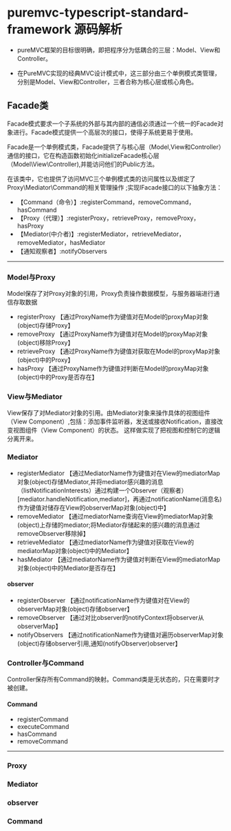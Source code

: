 # puremvc-typescript-standard-framework 源码解析


* pureMVC框架的目标很明确，即把程序分为低耦合的三层：Model、View和Controller。

* 在PureMVC实现的经典MVC设计模式中，这三部分由三个单例模式类管理，分别是Model、View和Controller，三者合称为核心层或核心角色。


## Facade类

  Facade模式要求一个子系统的外部与其内部的通信必须通过一个统一的Facade对象进行。Facade模式提供一个高层次的接口，使得子系统更易于使用。  

  Facade是一个单例模式类，Facade提供了与核心层（Model,View和Controller）通信的接口，它在构造函数初始化initializeFacade核心层（Model\View\Controller),并能访问他们的Public方法。

  在该类中，它也提供了访问MVC三个单例模式类的访问属性以及绑定了Proxy\Mediator\Command的相关管理操作
;实现IFacade接口的以下抽象方法：
* 【Command（命令）】:registerCommand，removeCommand，hasCommand
* 【Proxy（代理）】:registerProxy，retrieveProxy，removeProxy，hasProxy
* 【Mediator(中介者)】:registerMediator，retrieveMediator，removeMediator，hasMediator
* 【通知观察者】:notifyObservers 

-----

### Model与Proxy
Model保存了对Proxy对象的引用，Proxy负责操作数据模型，与服务器端进行通信存取数据
* registerProxy 【通过ProxyName作为键值对在Model的proxyMap对象(object)存储Proxy】
* removeProxy   【通过ProxyName作为键值对在Model的proxyMap对象(object)移除Proxy】
* retrieveProxy 【通过ProxyName作为键值对获取在Model的proxyMap对象(object)中的Proxy】
* hasProxy      【通过ProxyName作为键值对判断在Model的proxyMap对象(object)中的Proxy是否存在】 


### View与Mediator
View保存了对Mediator对象的引用。由Mediator对象来操作具体的视图组件（View Component）,包括：添加事件监听器，发送或接收Notification，直接改变视图组件（View Component）的状态。
这样做实现了把视图和控制它的逻辑分离开来。

### Mediator
* registerMediator 【通过MediatorName作为键值对在View的mediatorMap对象(object)存储Mediator,并将mediator感兴趣的消息（listNotificationInterests）通过构建一个Observer（观察者）[mediator.handleNotification,mediator]，再通过notificationName(消息名)作为键值对储存在View的observerMap对象(object)中】
* removeMediator   【通过mediatorName查询在View的mediatorMap对象(object)上存储的mediator;将Mediator存储起来的感兴趣的消息通过removeObserver移除掉】
* retrieveMediator 【通过mediatorName作为键值对获取在View的mediatorMap对象(object)中的Mediator】
* hasMediator      【通过mediatorName作为键值对判断在View的mediatorMap对象(object)中的Mediator是否存在】 

#### observer
* registerObserver 【通过notificationName作为键值对在View的observerMap对象(object)存储observer】
* removeObserver   【通过对比observer的notifyContext将observer从observerMap】
* notifyObservers  【通过notificationName作为键值对遍历observerMap对象(object)存储observer引用,通知(notifyObserver)observer】

### Controller与Command
Controller保存所有Command的映射。Command类是无状态的，只在需要时才被创建。

#### Command

* registerCommand
* executeCommand
* hasCommand
* removeCommand

------
### Proxy

### Mediator

### observer

### Command
